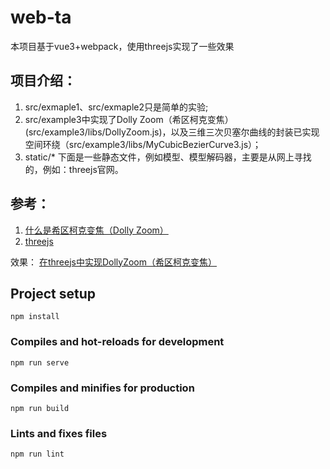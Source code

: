 # web-ta
本项目基于vue3+webpack，使用threejs实现了一些效果

## 项目介绍：
1. src/exmaple1、src/exmaple2只是简单的实验;
2. src/example3中实现了Dolly Zoom（希区柯克变焦）(src/example3/libs/DollyZoom.js)，以及三维三次贝塞尔曲线的封装已实现空间环绕（src/example3/libs/MyCubicBezierCurve3.js）；
3. static/* 下面是一些静态文件，例如模型、模型解码器，主要是从网上寻找的，例如：threejs官网。

## 参考：
1. [什么是希区柯克变焦（Dolly Zoom）](https://www.zhihu.com/tardis/zm/art/356522997?source_id=1005)
2. [threejs](https://threejs.org/)


效果：
[在threejs中实现DollyZoom（希区柯克变焦）](https://blog.csdn.net/ztllll007/article/details/137676346)


## Project setup
```
npm install
```

### Compiles and hot-reloads for development
```
npm run serve
```

### Compiles and minifies for production
```
npm run build
```

### Lints and fixes files
```
npm run lint
```

